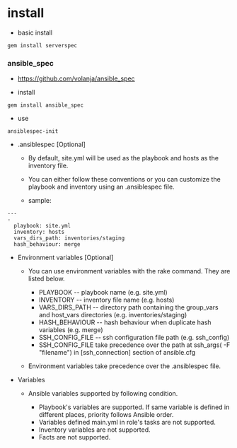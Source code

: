 # install

- basic install

```
gem install serverspec
```

### ansible_spec

- https://github.com/volanja/ansible_spec

- install

```
gem install ansible_spec
```

- use

```
ansiblespec-init
```

- .ansiblespec [Optional] 

  - By default, site.yml will be used as the playbook and hosts as the inventory file. 
  - You can either follow these conventions or you can customize the playbook and inventory using an .ansiblespec file.

  - sample:

```
---
-
  playbook: site.yml
  inventory: hosts
  vars_dirs_path: inventories/staging
  hash_behaviour: merge
```

- Environment variables [Optional] 

  - You can use environment variables with the rake command. They are listed below.

    - PLAYBOOK -- playbook name (e.g. site.yml)
    - INVENTORY -- inventory file name (e.g. hosts)
    - VARS_DIRS_PATH -- directory path containing the group_vars and host_vars directories (e.g. inventories/staging)
    - HASH_BEHAVIOUR -- hash behaviour when duplicate hash variables (e.g. merge)
    - SSH_CONFIG_FILE -- ssh configuration file path (e.g. ssh_config)
    - SSH_CONFIG_FILE take precedence over the path at ssh_args( -F "filename") in [ssh_connection] section of ansible.cfg

  - Environment variables take precedence over the .ansiblespec file.

- Variables

  - Ansible variables supported by following condition.

    - Playbook's variables are supported. If same variable is defined in different places, priority follows Ansible order.
    - Variables defined main.yml in role's tasks are not supported.
    - Inventory variables are not supported.
    - Facts are not supported.

